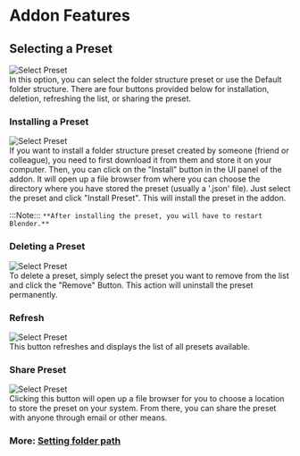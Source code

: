 # Addon Features

## Selecting a Preset
![Select Preset](https://github.com/Gauravpatil-8/Real-Time-Asset-Organiser/blob/main/Resource/Select%20Preset.png)<br>
In this option, you can select the folder structure preset or use the Default folder structure. There are four buttons provided below for installation, deletion, refreshing the list, or sharing the preset.

### Installing a Preset
![Select Preset](https://github.com/Gauravpatil-8/Real-Time-Asset-Organiser/blob/main/Resource/Install.png)<br>
If you want to install a folder structure preset created by someone (friend or colleague), you need to first download it from them and store it on your computer. Then, you can click on the "Install" button in the UI panel of the addon. It will open up a file browser from where you can choose the directory where you have stored the preset (usually a '.json' file). Just select the preset and click "Install Preset". This will install the preset in the addon.

:::Note:::
`**After installing the preset, you will have to restart Blender.**`


### Deleting a Preset
![Select Preset](https://github.com/Gauravpatil-8/Real-Time-Asset-Organiser/blob/main/Resource/Remove.png)<br>
To delete a preset, simply select the preset you want to remove from the list and click the "Remove" Button. This action will uninstall the preset permanently.

### Refresh
![Select Preset](https://github.com/Gauravpatil-8/Real-Time-Asset-Organiser/blob/main/Resource/Refresh.png)<br>
This button refreshes and displays the list of all presets available.

### Share Preset
![Select Preset](https://github.com/Gauravpatil-8/Real-Time-Asset-Organiser/blob/main/Resource/Share.png)<br>
Clicking this button will open up a file browser for you to choose a location to store the preset on your system. From there, you can share the preset with anyone through email or other means.
<br>
### More: [Setting folder path](https://github.com/Gauravpatil-8/Real-Time-Asset-Organiser/edit/main/Documentation/FolderPaths.md)
